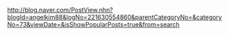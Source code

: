 http://blog.naver.com/PostView.nhn?blogId=angelkim88&logNo=221630554860&parentCategoryNo=&categoryNo=73&viewDate=&isShowPopularPosts=true&from=search
